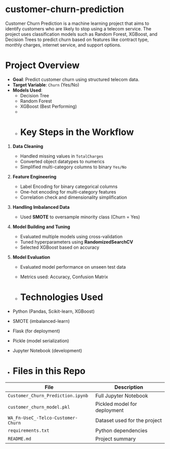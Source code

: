 # customer-churn-prediction
Customer Churn Prediction is a machine learning project that aims to identify customers who are likely to stop using a telecom service. The project uses classification models such as Random Forest, XGBoost, and Decision Trees to predict churn based on features like contract type, monthly charges, internet service, and support options.
# Project Overview
- **Goal**: Predict customer churn using structured telecom data.
- **Target Variable**: `Churn` (Yes/No)
- **Models Used**:
  - Decision Tree
  - Random Forest
  - XGBoost (Best Performing)
  - 
  - # Key Steps in the Workflow
1. **Data Cleaning**
   - Handled missing values in `TotalCharges`
   - Converted object datatypes to numerics
   - Simplified multi-category columns to binary `Yes/No`

2. **Feature Engineering**
   - Label Encoding for binary categorical columns
   - One-hot encoding for multi-category features
   - Correlation check and dimensionality simplification

3. **Handling Imbalanced Data**
   - Used **SMOTE** to oversample minority class (Churn = Yes)

4. **Model Building and Tuning**
   - Evaluated multiple models using cross-validation
   - Tuned hyperparameters using **RandomizedSearchCV**
   - Selected XGBoost based on accuracy

5. **Model Evaluation**
   - Evaluated model performance on unseen test data
   - Metrics used: Accuracy, Confusion Matrix
  
   - # Technologies Used
- Python (Pandas, Scikit-learn, XGBoost)
- SMOTE (imbalanced-learn)
- Flask (for deployment)
- Pickle (model serialization)
- Jupyter Notebook (development)

- # Files in this Repo
| File | Description |
|------|-------------|
| `Customer_Churn_Prediction.ipynb` | Full Jupyter Notebook |
| `customer_churn_model.pkl` | Pickled model for deployment |
| `WA_Fn-UseC_-Telco-Customer-Churn` | Dataset used for the project |
| `requirements.txt` | Python dependencies |
| `README.md` | Project summary |
